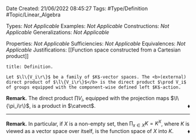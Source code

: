 <div class="topSpace"></div>

Date Created: 21/06/2022 08:45:27
Tags: #Type/Definition #Topic/Linear_Algebra

Types: <i>Not Applicable</i>
Examples: <i>Not Applicable</i>
Constructions: <i>Not Applicable</i>
Generalizations: <i>Not Applicable</i>

Properties: <i>Not Applicable</i>
Sufficiencies: <i>Not Applicable</i>
Equivalences: <i>Not Applicable</i>
Justifications: [[Function space constructed from a Cartesian product]]

``` ad-Definition
title: Definition.

Let $\l\{V_i\r\}$ be a family of $K$-vector spaces. The <b>(external) direct product of $\l\{V_i\r\}$</b> is the direct product $\prod V_i$ of groups equipped with the component-wise defined left $K$-action.

```

<b>Remark.</b> The direct product $\prod V_i$, equipped with the projection maps $\l\{\pi_i\r\}$, is a product in $\catvect$.<span style="float:right;">$\blacklozenge$</span>

---

<b>Remark.</b> In particular, if $X$ is a non-empty set, then $\prod_{x\in X}K=K^X$, where $K$ is viewed as a vector space over itself, is the function space of $X$ into $K$.<span style="float:right;">$\blacklozenge$</span>
